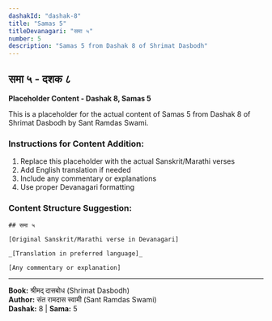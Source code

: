 ```yaml
---
dashakId: "dashak-8"
title: "Samas 5"
titleDevanagari: "समा ५"
number: 5
description: "Samas 5 from Dashak 8 of Shrimat Dasbodh"
---
```


## समा ५ - दशक ८

<!-- TODO: Add the actual Sanskrit/Marathi content here -->

**Placeholder Content - Dashak 8, Samas 5**

This is a placeholder for the actual content of Samas 5 from Dashak 8 of Shrimat Dasbodh by Sant Ramdas Swami.

### Instructions for Content Addition:
1. Replace this placeholder with the actual Sanskrit/Marathi verses
2. Add English translation if needed
3. Include any commentary or explanations
4. Use proper Devanagari formatting

### Content Structure Suggestion:
```
## समा ५

[Original Sanskrit/Marathi verse in Devanagari]

_[Translation in preferred language]_

[Any commentary or explanation]
```

---
**Book:** श्रीमद् दासबोध (Shrimat Dasbodh)  
**Author:** संत रामदास स्वामी (Sant Ramdas Swami)  
**Dashak:** 8 | **Sama:** 5
